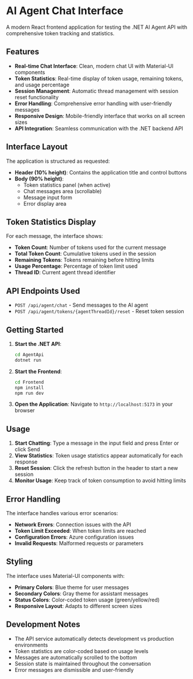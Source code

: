 # AI Agent Chat Interface

A modern React frontend application for testing the .NET AI Agent API with comprehensive token tracking and statistics.

## Features

- **Real-time Chat Interface**: Clean, modern chat UI with Material-UI components
- **Token Statistics**: Real-time display of token usage, remaining tokens, and usage percentage
- **Session Management**: Automatic thread management with session reset functionality
- **Error Handling**: Comprehensive error handling with user-friendly messages
- **Responsive Design**: Mobile-friendly interface that works on all screen sizes
- **API Integration**: Seamless communication with the .NET backend API

## Interface Layout

The application is structured as requested:

- **Header (10% height)**: Contains the application title and control buttons
- **Body (90% height)**: 
  - Token statistics panel (when active)
  - Chat messages area (scrollable)
  - Message input form
  - Error display area

## Token Statistics Display

For each message, the interface shows:
- **Token Count**: Number of tokens used for the current message
- **Total Token Count**: Cumulative tokens used in the session
- **Remaining Tokens**: Tokens remaining before hitting limits
- **Usage Percentage**: Percentage of token limit used
- **Thread ID**: Current agent thread identifier

## API Endpoints Used

- `POST /api/agent/chat` - Send messages to the AI agent
- `POST /api/agent/tokens/{agentThreadId}/reset` - Reset token session

## Getting Started

1. **Start the .NET API**:
   ```bash
   cd AgentApi
   dotnet run
   ```

2. **Start the Frontend**:
   ```bash
   cd Frontend
   npm install
   npm run dev
   ```

3. **Open the Application**:
   Navigate to `http://localhost:5173` in your browser

## Usage

1. **Start Chatting**: Type a message in the input field and press Enter or click Send
2. **View Statistics**: Token usage statistics appear automatically for each response
3. **Reset Session**: Click the refresh button in the header to start a new session
4. **Monitor Usage**: Keep track of token consumption to avoid hitting limits

## Error Handling

The interface handles various error scenarios:
- **Network Errors**: Connection issues with the API
- **Token Limit Exceeded**: When token limits are reached
- **Configuration Errors**: Azure configuration issues
- **Invalid Requests**: Malformed requests or parameters

## Styling

The interface uses Material-UI components with:
- **Primary Colors**: Blue theme for user messages
- **Secondary Colors**: Gray theme for assistant messages
- **Status Colors**: Color-coded token usage (green/yellow/red)
- **Responsive Layout**: Adapts to different screen sizes

## Development Notes

- The API service automatically detects development vs production environments
- Token statistics are color-coded based on usage levels
- Messages are automatically scrolled to the bottom
- Session state is maintained throughout the conversation
- Error messages are dismissible and user-friendly
